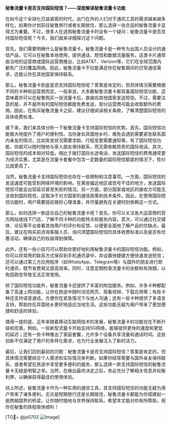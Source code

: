 **秘鲁流量卡是否支持国际短信？——深度解读秘鲁流量卡功能**

在如今这个全球化日益紧密的时代，出门在外的人们对于通讯工具的需求越来越多样化。如果你计划前往秘鲁旅行或者长期居住，那么选择一张合适的秘鲁流量卡显得尤为重要。不过，很多人在选购秘鲁流量卡时会有一个疑问：秘鲁流量卡是否支持国际短信呢？今天，我们就来详细探讨这个问题。

首先，我们需要明确什么是秘鲁流量卡。秘鲁流量卡是一种专为出国人员设计的通信产品，它可以在秘鲁本地使用，提供通话、短信和数据流量服务。这类卡片通常由当地的运营商或国际运营商推出，比如AT&T、Verizon等，它们在全球范围内都有广泛的覆盖网络。因此，秘鲁流量卡不仅能满足你在秘鲁期间的日常通信需求，还能让你在其他国家保持联系。

那么，秘鲁流量卡到底是否支持国际短信呢？答案是肯定的，但具体情况需要根据不同的卡种和运营商而定。一般来说，大多数秘鲁流量卡都具备国际短信功能，这意味着你可以在秘鲁购买一张流量卡后，直接向其他国家发送短信。不过，需要注意的是，并不是所有的国际短信都能免费发送，部分运营商可能会收取额外的费用。因此，在购买秘鲁流量卡之前，建议仔细阅读相关条款，了解清楚国际短信的具体收费标准。

接下来，我们来具体分析一下秘鲁流量卡支持国际短信的优势。首先，国际短信功能极大地提升了用户的便利性。当你身处异国他乡时，难免会遇到需要紧急联系国内亲友的情况，比如突发状况需要求助、行程变更需要通知等。有了国际短信功能，你就可以随时随地与家人朋友保持联系，而无需依赖昂贵的国际电话。其次，国际短信的成本相对较低。相比于拨打国际长途电话，发送国际短信的费用通常更为经济实惠，尤其是在流量卡套餐中包含一定数量的国际短信额度的情况下，性价比就更高了。

当然，秘鲁流量卡支持国际短信也存在一些限制和注意事项。一方面，国际短信的发送速度可能受到网络环境的影响。在某些偏远地区或信号不佳的地方，发送国际短信可能会出现延迟甚至失败的情况。另一方面，部分国家或地区的接收方可能无法收到国际短信，这取决于对方国家的通信政策和技术条件。因此，在使用国际短信功能时，用户需要提前做好心理准备，并尽量避免在关键时刻依赖这一方式。

那么，如何选择一款适合自己的秘鲁流量卡呢？首先，你可以关注各大运营商的官方网站或线下门店，了解不同卡种的功能特点和服务内容。其次，可以通过社交媒体、论坛等平台查看其他用户的评价和反馈，以便更全面地了解产品的优缺点。最后，建议在购买前咨询客服人员，询问清楚国际短信的具体收费标准以及是否有优惠活动，确保自己的权益得到保障。

此外，还有一些小技巧可以帮助你更好地利用秘鲁流量卡的国际短信功能。例如，你可以将常用的联系方式保存到手机通讯录中，并设置快捷键方便快速发送短信；还可以通过第三方应用程序（如WhatsApp、Telegram等）与国外的朋友进行即时通讯，既节省费用又提高效率。同时，注意定期检查流量卡的余额和有效期，以免因疏忽导致无法正常使用。

除了国际短信功能外，秘鲁流量卡还提供了丰富的附加服务。例如，许多卡种都配备了高速上网功能，让你在旅途中随时浏览网页、观看视频、下载应用等；有些卡种还支持语音通话，方便你在紧急情况下与他人沟通；还有一些卡种提供了多语言支持，帮助你在异国他乡更好地适应当地生活。这些功能无疑为用户带来了更加便捷和舒适的体验。

值得一提的是，近年来随着移动互联网技术的发展，秘鲁流量卡的功能也在不断升级和完善。例如，一些新型流量卡开始支持5G网络，能够提供更快的速度和更低的延迟；还有一些卡种推出了家庭套餐，允许多个设备共享流量和通话时间。这些创新不仅满足了用户的多样化需求，也为行业发展注入了新的活力。

最后，让我们回到最初的问题：秘鲁流量卡是否支持国际短信？答案是肯定的，但具体情况需要结合个人需求和实际情况来判断。如果你经常需要与国外亲友保持联系，或者希望在旅途中享受更多便利的服务，那么选择一款支持国际短信的秘鲁流量卡无疑是明智之举。当然，在做出最终决定之前，务必充分了解相关信息并权衡利弊，以确保获得最佳的使用体验。

综上所述，秘鲁流量卡作为一种实用的通信工具，其支持国际短信的功能无疑为用户带来了诸多便利。无论是短期旅行还是长期居住，秘鲁流量卡都能为你搭建起一座跨越国界的桥梁，让你随时随地与世界保持联系。希望本文能对你有所帮助，祝你在秘鲁的旅程愉快顺利！

[TG💪+ @jx0703 ![Image](https://github.com/user-attachments/assets/dbca1d08-cadb-493c-b0ec-ad6f7a83f270)]